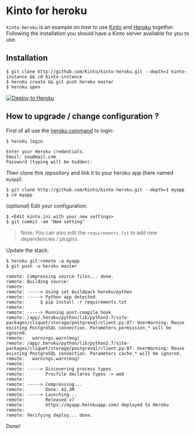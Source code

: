 # Kinto for heroku

`kinto-heroku` is an example on how to use [Kinto](http://kinto-storage.org) and [Heroku](https://heroku.com) together.
Following the installation you should have a Kinto server available for you to use.

## Installation

```
$ git clone http://github.com/Kinto/kinto-heroku.git --depth=1 kinto-instance && cd kinto-instance
$ heroku create && git push heroku master
$ heroku open
```

[![Deploy to Heroku](https://www.herokucdn.com/deploy/button.png)](https://heroku.com/deploy)

## How to upgrade / change configuration ?

First of all use the [heroku command](https://toolbelt.heroku.com/) to login:

```
$ heroku login

Enter your Heroku credentials.
Email: you@mail.com
Password (typing will be hidden):
```

Then clone this repository and link it to your heroku app (here named `myapp`):

```
$ git clone http://github.com/Kinto/kinto-heroku.git --depth=1 myapp
$ cd myapp
```

(*optional*) Edit your configuration:

```
$ <Edit kinto.ini with your new settings>
$ git commit -am "New setting"
```

> Note: You can also edit the `requirements.txt` to add new dependencies / plugins.

Update the stack:

```
$ heroku git:remote -a myapp
$ git push -u heroku master

remote: Compressing source files... done.
remote: Building source:
remote: 
remote: -----> Using set buildpack heroku/python
remote: -----> Python app detected
remote:      $ pip install -r requirements.txt
remote: 
remote: -----> Running post-compile hook
remote: /app/.heroku/python/lib/python2.7/site-packages/cliquet/storage/postgresql/client.py:87: UserWarning: Reuse existing PostgreSQL connection. Parameters permission_* will be ignored.
remote:   warnings.warn(msg)
remote: /app/.heroku/python/lib/python2.7/site-packages/cliquet/storage/postgresql/client.py:87: UserWarning: Reuse existing PostgreSQL connection. Parameters cache_* will be ignored.
remote:   warnings.warn(msg)
remote: 
remote: -----> Discovering process types
remote:        Procfile declares types -> web
remote: 
remote: -----> Compressing...
remote:        Done: 42.3M
remote: -----> Launching...
remote:        Released v7
remote:        https://myapp.herokuapp.com/ deployed to Heroku
remote: 
remote: Verifying deploy... done.
```

Done!
